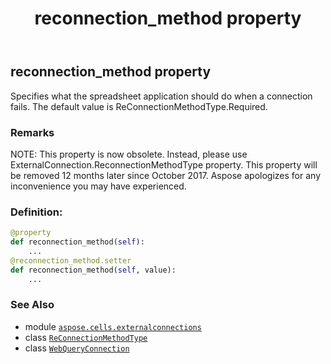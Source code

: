 ﻿---
title: reconnection_method property
second_title: Aspose.Cells for Python via .NET API References
description: 
type: docs
weight: 350
url: /aspose.cells.externalconnections/webqueryconnection/reconnection_method/
is_root: false
---

## reconnection_method property


Specifies what the spreadsheet application should do when a connection fails.
The default value is ReConnectionMethodType.Required.

### Remarks 


NOTE: This property is now obsolete. Instead, 
please use ExternalConnection.ReconnectionMethodType property.
This property will be removed 12 months later since October 2017. 
Aspose apologizes for any inconvenience you may have experienced.
### Definition:
```python
@property
def reconnection_method(self):
    ...
@reconnection_method.setter
def reconnection_method(self, value):
    ...
```

### See Also
* module [`aspose.cells.externalconnections`](../../)
* class [`ReConnectionMethodType`](/cells/python-net/aspose.cells.externalconnections/reconnectionmethodtype)
* class [`WebQueryConnection`](/cells/python-net/aspose.cells.externalconnections/webqueryconnection)
